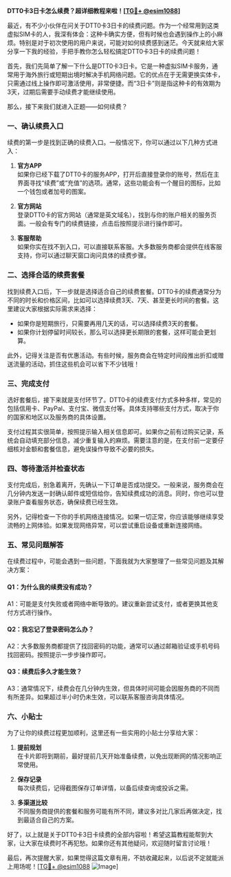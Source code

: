 **DTT0卡3日卡怎么续费？超详细教程来啦！[[TG💪+ @esim1088](https://t.me/s/esim1088)]**

最近，有不少小伙伴在问关于DTT0卡3日卡的续费问题。作为一个经常用到这类虚拟SIM卡的人，我深有体会：这种卡确实方便，但有时候也会遇到操作上的小麻烦。特别是对于初次使用的用户来说，可能对如何续费感到迷茫。今天就来给大家分享一下我的经验，手把手教你怎么轻松搞定DTT0卡3日卡的续费问题！

首先，我们先简单了解一下什么是DTT0卡3日卡。它是一种虚拟SIM卡服务，通常用于海外旅行或短期出境时解决手机网络问题。它的优点在于无需更换实体卡，只需通过线上操作即可激活使用，非常便捷。而“3日卡”则是指这种卡的有效期为3天，过期后需要手动续费才能继续使用。

那么，接下来我们就进入正题——如何续费？

### 一、确认续费入口

续费的第一步是找到正确的续费入口。一般情况下，你可以通过以下几种方式进入：

1. **官方APP**  
   如果你已经下载了DTT0卡的服务APP，打开后直接登录你的账号，然后在主界面寻找“续费”或“充值”的选项。通常，这些功能会有一个醒目的图标，比如一个钱包或者加号的图案。

2. **官方网站**  
   登录DTT0卡的官方网站（通常是英文域名），找到与你的账户相关的服务页面。一般会有专门的续费链接，点击后按照提示进行操作即可。

3. **客服帮助**  
   如果你实在找不到入口，可以直接联系客服。大多数服务商都会提供在线客服支持，你可以通过聊天窗口询问具体的续费步骤。

### 二、选择合适的续费套餐

找到续费入口后，下一步就是选择适合自己的续费套餐。DTT0卡的续费通常分为不同的时长和价格区间，比如可以选择续费3天、7天、甚至更长时间的套餐。这里建议大家根据实际需求来选择：

- 如果你是短期旅行，只需要再用几天的话，可以选择续费3天的套餐。
- 如果你计划停留时间较长，那么可以选择更长期限的套餐，这样可能会更划算。

此外，记得关注是否有优惠活动。有些时候，服务商会在特定时间段推出折扣或赠送流量的活动，抓住这些机会可以省下不少钱哦！

### 三、完成支付

选好套餐后，接下来就是支付环节了。DTT0卡的续费支付方式多种多样，常见的包括信用卡、PayPal、支付宝、微信支付等。具体支持哪些支付方式，取决于你的国家和地区以及服务商的具体设置。

支付过程其实很简单，按照提示输入相关信息即可。如果你之前有过购买记录，系统会自动填充部分信息，减少重复输入的麻烦。需要注意的是，在支付前一定要仔细核对金额和套餐信息，避免误操作导致不必要的损失。

### 四、等待激活并检查状态

支付完成后，别急着离开，先确认一下订单是否成功提交。一般来说，服务商会在几分钟内发送一封确认邮件或短信给你，告知续费成功的消息。同时，你也可以登录账户查看服务状态，确保续费已经生效。

另外，记得检查一下你的手机网络连接情况。如果一切正常，你应该能够继续享受流畅的上网体验。如果发现网络异常，可以尝试重启设备或重新连接网络。

### 五、常见问题解答

在续费过程中，可能会遇到一些问题，下面我就为大家整理了一些常见问题及其解决方案：

#### Q1：为什么我的续费没有成功？
A1：可能是支付失败或者网络中断导致的。建议重新尝试支付，或者更换其他支付方式进行操作。

#### Q2：我忘记了登录密码怎么办？
A2：大多数服务商都提供了找回密码的功能，通常可以通过邮箱验证或手机号码找回密码。按照提示一步步操作即可。

#### Q3：续费后多久才能生效？
A3：通常情况下，续费会在几分钟内生效，但具体时间可能会因服务商的不同而有所差异。如果超过半小时仍未生效，可以联系客服咨询具体情况。

### 六、小贴士

为了让你的续费过程更加顺利，这里还有一些实用的小贴士分享给大家：

1. **提前规划**  
   在卡片即将到期前，最好提前几天开始准备续费，以免出现断网的情况影响正常使用。

2. **保存记录**  
   每次续费后，记得截图保存订单详情，以备后续查询或投诉之需。

3. **多渠道比较**  
   不同服务商提供的套餐和服务可能有所不同，建议多对比几家后再做决定，找到最适合自己的方案。

好了，以上就是关于DTT0卡3日卡续费的全部内容啦！希望这篇教程能帮到大家，让大家在续费时不再犯愁。如果你还有其他疑问，欢迎随时留言讨论哦！

最后，再次提醒大家，如果觉得这篇文章有用，不妨收藏起来，以后说不定就能派上用场呢！[[TG💪+ @esim1088](https://t.me/s/esim1088) ![Image](https://i.postimg.cc/4NQfJmqS/Snipaste-2025-05-13-00-14-12.png)]